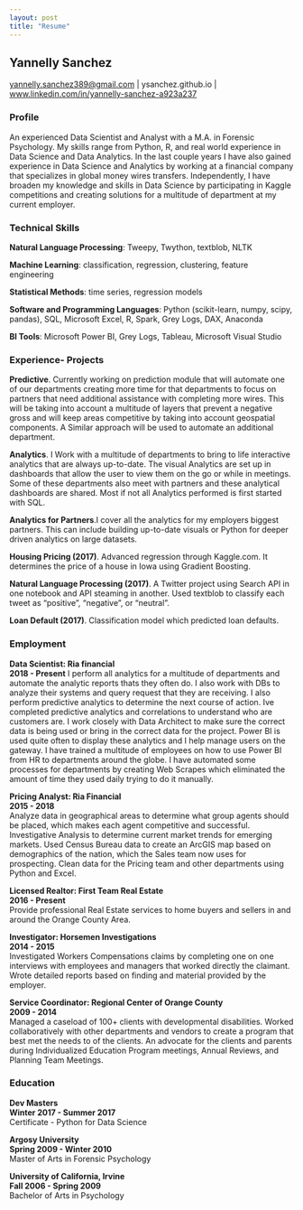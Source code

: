 ```yaml
---
layout: post
title: "Resume"
---
```


## Yannelly Sanchez

yannelly.sanchez389@gmail.com | ysanchez.github.io | www.linkedin.com/in/yannelly-sanchez-a923a237



### Profile

An experienced Data Scientist and Analyst with a M.A. in Forensic Psychology.  My skills range from Python, R, and real world experience in  Data Science and Data Analytics. In the last couple years I have also gained experience in Data Science and Analytics by working at a financial company that specializes in global money wires transfers.  Independently, I have broaden my knowledge and skills in Data Science by participating in Kaggle competitions and creating solutions for a multitude of department at my current employer.


### Technical Skills

**Natural Language Processing**: Tweepy, Twython, textblob, NLTK

**Machine Learning**: classification, regression, clustering, feature engineering

**Statistical Methods**: time series, regression models

**Software and Programming Languages**: Python (scikit-learn, numpy, scipy, pandas), SQL, Microsoft Excel, R, Spark, Grey Logs, DAX, Anaconda

**BI Tools**: Microsoft Power BI, Grey Logs, Tableau, Microsoft Visual Studio



### Experience- Projects

**Predictive**. Currently working on prediction module that will automate one of our departments creating more time for that departments to focus on partners that need additional assistance with completing more wires. This will be taking into account a multitude of layers that prevent a negative gross and will keep areas competitive by taking into account geospatial components. A Similar approach will be used to automate an additional department.

**Analytics**. I Work with a multitude of departments to bring to life interactive analytics that are always up-to-date. The visual Analytics are set up in dashboards that allow the user to view them on the go or while in meetings. Some of these departments also meet with partners and these analytical dashboards are shared. Most if not all Analytics performed is first started with SQL.

**Analytics for Partners**.I cover all the analytics for my employers biggest partners. This can include building up-to-date visuals or Python for deeper driven analytics on large datasets.

**Housing Pricing (2017)**.  Advanced regression through Kaggle.com. It determines the price of a house in Iowa using Gradient Boosting.

**Natural Language Processing (2017)**.  A Twitter project using Search API in one notebook and API steaming in another. Used textblob to classify each tweet as “positive”, “negative”, or “neutral”.

**Loan Default (2017)**.  Classification model which predicted loan defaults.



### Employment

**Data Scientist: Ria financial                                                   
 2018 - Present**
I perform all analytics for a multitude of departments and automate the analytic reports thats they often do. I also work with DBs to analyze their systems and query request that they are receiving. I also perform predictive analytics to determine the next course of action. Ive completed predictive analytics and correlations to understand who are customers are.  I work closely with Data Architect to make sure the correct data is being used or bring in the correct data for the project. Power BI is used quite often to display these analytics and I help manage users on the gateway. I have trained a multitude of employees on how to use Power BI from HR to departments around the globe. I have automated some processes for departments by creating Web Scrapes which eliminated the amount of time they used daily trying to do it manually.

**Pricing Analyst: Ria Financial	   
2015 - 2018**    
Analyze data in geographical areas to determine what group agents should be placed, which makes each agent competitive and successful. Investigative Analysis to determine current market trends for emerging markets. Used Census Bureau data to create an ArcGIS map based on demographics of the nation, which the Sales team now uses for prospecting. Clean data for the Pricing team and other departments using Python and Excel.

**Licensed Realtor: First Team Real Estate					   	    
2016 - Present**  
Provide professional Real Estate services to home buyers and sellers in and around the Orange County Area.

**Investigator: Horsemen Investigations	  
2014 - 2015**  
Investigated Workers Compensations claims by completing one on one interviews with employees and managers that worked directly the claimant. Wrote detailed reports based on finding and material provided by the employer.

**Service Coordinator: Regional Center of Orange County  
2009 - 2014**  
Managed a caseload of 100+ clients with developmental disabilities. Worked collaboratively with other departments and vendors to create a program that best met the needs to of the clients. An advocate for the clients and parents during Individualized Education Program meetings, Annual Reviews, and Planning Team Meetings.




### Education

**Dev Masters 					           
Winter 2017 - Summer 2017**  
Certificate - Python for Data Science

**Argosy University	  
Spring 2009 - Winter 2010**  
Master of Arts in Forensic Psychology

**University of California, Irvine				  
 Fall 2006 - Spring 2009**  
Bachelor of Arts in Psychology
